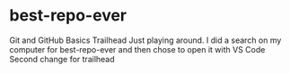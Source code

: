 # best-repo-ever
Git and GitHub Basics Trailhead
Just playing around.  I did a search on my computer for best-repo-ever and then chose to open it with VS Code
Second change for trailhead
